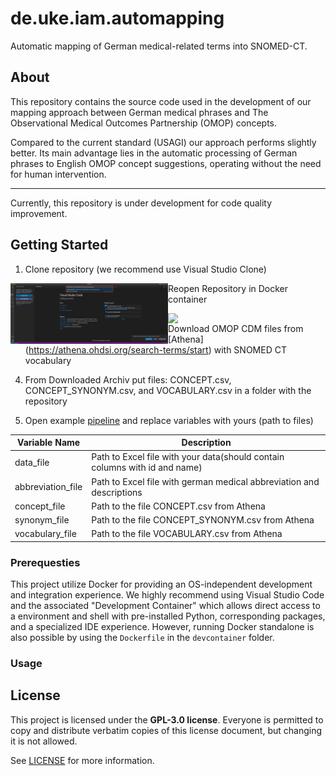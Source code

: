 # de.uke.iam.automapping
Automatic mapping of German medical-related terms into SNOMED-CT.

## About

This repository contains the source code used in the development of our mapping approach between German medical phrases and The Observational Medical Outcomes Partnership (OMOP) concepts. 

Compared to the current standard (USAGI) our approach performs slightly better. Its main advantage lies in the automatic processing of German phrases to English OMOP concept suggestions, operating without the need for human intervention.  

-------
Currently, this repository is under development for code quality improvement.


## Getting Started
1. Clone repository (we recommend use Visual Studio Clone)

<div align="left">
<p align="center">
<a href="https://github.com/UKEIAM/de.uke.iam.automapping/">
<img align="left" width=50% src="./Screenshot 2023-06-27 at 13.07.11.png"></img>
</a>
</p>
</div>

2. Reopen Repository in Docker container
<div align="left">
<p align="center">
<a href="https://github.com/UKEIAM/de.uke.iam.automapping/">
<img align="left" width=50% src="./Screenshot 2023-06-27 at 13.07.44.png"></img>
</a>
</p>
</div>

3. Download OMOP CDM files from [Athena] (https://athena.ohdsi.org/search-terms/start) with SNOMED CT vocabulary

4. From Downloaded Archiv put files: CONCEPT.csv, CONCEPT_SYNONYM.csv, and VOCABULARY.csv in a folder with the repository

5. Open example [pipeline](/workspaces/de.uke.iam.automapping/run_pipeline.ipynb) and replace variables with yours (path to files)

| Variable Name              | Description                                                                | 
| -------------------------- | ---------------------------------------------------------------------------| 
| data_file                  | Path to Excel file with your data(should contain columns with id and name) | 
| abbreviation_file          | Path to Excel file with german medical abbreviation and descriptions       |
| concept_file               | Path to the file CONCEPT.csv from Athena                                   |
| synonym_file               | Path to the file CONCEPT_SYNONYM.csv from Athena                           |
| vocabulary_file            | Path to the file VOCABULARY.csv from Athena                                |

### Prerequesties
This project utilize Docker for providing an OS-independent development and integration experience. We highly recommend using Visual Studio Code and the associated "Development Container" which allows direct access to a environment and shell with pre-installed Python, corresponding packages, and a specialized IDE experience. However, running Docker standalone is also possible by using the `Dockerfile` in the `devcontainer` folder. 

### Usage

## License 

This project is licensed under the **GPL-3.0 license**.  Everyone is permitted to copy and distribute verbatim copies of this license document, but changing it is not allowed.

See [LICENSE](/workspaces/de.uke.iam.automapping/LICENSE) for more information.